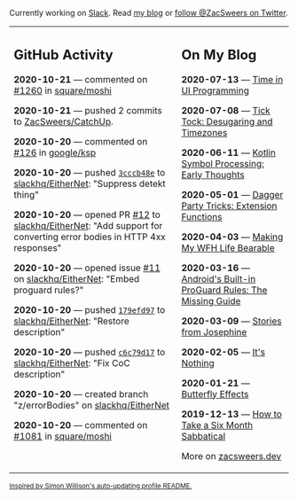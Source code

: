 Currently working on [Slack](https://slack.com/). Read [my blog](https://zacsweers.dev/) or [follow @ZacSweers on Twitter](https://twitter.com/ZacSweers).

<table><tr><td valign="top" width="60%">

## GitHub Activity
<!-- githubActivity starts -->
**2020-10-21** — commented on [#1260](https://github.com/square/moshi/issues/1260#issuecomment-713718273) in [square/moshi](https://api.github.com/repos/square/moshi)

**2020-10-21** — pushed 2 commits to [ZacSweers/CatchUp](https://api.github.com/repos/ZacSweers/CatchUp).

**2020-10-20** — commented on [#126](https://github.com/google/ksp/issues/126#issuecomment-713118756) in [google/ksp](https://api.github.com/repos/google/ksp)

**2020-10-20** — pushed [`3cccb48e`](https://github.com/slackhq/EitherNet/commit/3cccb48e98629231afc1d3fb543ecd6d2766d18a) to [slackhq/EitherNet](https://api.github.com/repos/slackhq/EitherNet): "Suppress detekt thing"

**2020-10-20** — opened PR [#12](https://api.github.com/repos/slackhq/EitherNet/pulls/12) to [slackhq/EitherNet](https://api.github.com/repos/slackhq/EitherNet): "Add support for converting error bodies in HTTP 4xx responses"

**2020-10-20** — opened issue [#11](https://api.github.com/repos/slackhq/EitherNet/issues/11) on [slackhq/EitherNet](https://api.github.com/repos/slackhq/EitherNet): "Embed proguard rules?"

**2020-10-20** — pushed [`179efd97`](https://github.com/slackhq/EitherNet/commit/179efd9724d6788121acc421114687054c9b4cbf) to [slackhq/EitherNet](https://api.github.com/repos/slackhq/EitherNet): "Restore description"

**2020-10-20** — pushed [`c6c79d17`](https://github.com/slackhq/EitherNet/commit/c6c79d176b0148b9c73005d522d5c3fb110db528) to [slackhq/EitherNet](https://api.github.com/repos/slackhq/EitherNet): "Fix CoC description"

**2020-10-20** — created branch "z/errorBodies" on [slackhq/EitherNet](https://api.github.com/repos/slackhq/EitherNet)

**2020-10-20** — commented on [#1081](https://github.com/square/moshi/issues/1081#issuecomment-712709986) in [square/moshi](https://api.github.com/repos/square/moshi)
<!-- githubActivity ends -->
</td><td valign="top" width="40%">

## On My Blog
<!-- blog starts -->
**2020-07-13** — [Time in UI Programming](https://www.zacsweers.dev/time-in-ui/)

**2020-07-08** — [Tick Tock: Desugaring and Timezones](https://www.zacsweers.dev/ticktock-desugaring-timezones/)

**2020-06-11** — [Kotlin Symbol Processing: Early Thoughts](https://www.zacsweers.dev/kotlin-symbol-processor-early-thoughts/)

**2020-05-01** — [Dagger Party Tricks: Extension Functions](https://www.zacsweers.dev/dagger-party-tricks-extension-functions/)

**2020-04-03** — [Making My WFH Life Bearable](https://www.zacsweers.dev/making-wfh-life-bearable/)

**2020-03-16** — [Android's Built-in ProGuard Rules: The Missing Guide](https://www.zacsweers.dev/android-proguard-rules/)

**2020-03-09** — [Stories from Josephine](https://www.zacsweers.dev/stories-from-josephine/)

**2020-02-05** — [It's Nothing](https://www.zacsweers.dev/its-nothing/)

**2020-01-21** — [Butterfly Effects](https://www.zacsweers.dev/butterfly-effects/)

**2019-12-13** — [How to Take a Six Month Sabbatical](https://www.zacsweers.dev/how-to-take-a-six-month-sabbatical/)
<!-- blog ends -->
More on [zacsweers.dev](https://zacsweers.dev/)
</td></tr></table>

<sub><a href="https://simonwillison.net/2020/Jul/10/self-updating-profile-readme/">Inspired by Simon Willison's auto-updating profile README.</a></sub>